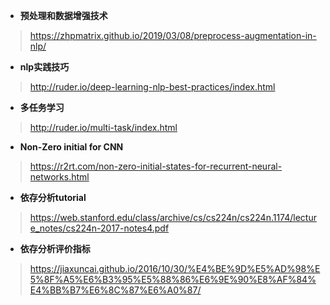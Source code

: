 

- **预处理和数据增强技术**

> https://zhpmatrix.github.io/2019/03/08/preprocess-augmentation-in-nlp/

- **nlp实践技巧**

> http://ruder.io/deep-learning-nlp-best-practices/index.html

- **多任务学习**

> http://ruder.io/multi-task/index.html

- **Non-Zero initial for CNN**

> https://r2rt.com/non-zero-initial-states-for-recurrent-neural-networks.html

- **依存分析tutorial**

> https://web.stanford.edu/class/archive/cs/cs224n/cs224n.1174/lecture_notes/cs224n-2017-notes4.pdf

- **依存分析评价指标**

> https://jiaxuncai.github.io/2016/10/30/%E4%BE%9D%E5%AD%98%E5%8F%A5%E6%B3%95%E5%88%86%E6%9E%90%E8%AF%84%E4%BB%B7%E6%8C%87%E6%A0%87/